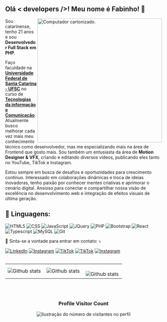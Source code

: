 ## Olá < developers />! Meu nome é <strong>Fabinho</strong>! 👋

<img src="https://raw.githubusercontent.com/MicaelliMedeiros/micaellimedeiros/master/image/computer-illustration.png" alt="Computador cartonizado." min-width="400px" max-width="400px" width="400px" align="right">

<p align="left"> 
  Sou catarinense, tenho 21 anos e sou <strong>Desenvolvedor Full Stack em PHP</strong>.

Faço faculdade na <a href="https://ufsc.br/" target="_blank"><strong>Universidade Federal de Santa Catarina - UFSC</strong></a> no curso de <a target="_blank" href="https://tic.ufsc.br/"><strong>Tecnologias da informação e Comunicação</strong></a>. Atualmente busco melhorar cada vez mais meu conhecimento técnico como desenvolvedor, mas me especializando mais na área de Frontend que gosto mais. Sou também um entusiasta da área de <strong>Motion Designer & VFX</strong>, criando e editando diversos vídeos, publicando eles tanto no YouTube, TikTok e Instagram.

Estou sempre em busca de desafios e oportunidades para crescimento contínuo. Interessado em colaborações dinâmicas e troca de ideias inovadoras, tenho paixão por conhecer mentes criativas e aprimorar o cenário digital. Ansioso para conectar e compartilhar nossa visão de excelência no desenvolvimento web e integração de efeitos visuais de última geração.

<h2 align="left">
 🦄 Linguagens:
</h2>

![HTML5](https://img.shields.io/badge/HTML5-E34F26?style=for-the-badge&logo=html5&logoColor=white)
![CSS](https://img.shields.io/badge/CSS3-1572B6?style=for-the-badge&logo=css3&logoColor=white)
![JavaScript](https://img.shields.io/badge/JavaScript-F7DF1E?style=for-the-badge&logo=javascript&logoColor=black)
![JQuery](https://img.shields.io/badge/jQuery-0769AD?style=for-the-badge&logo=jquery&logoColor=white)
![PHP](https://img.shields.io/badge/Php-787CB4?style=for-the-badge&logo=php&logoColor=white)
![Bootstrap](https://img.shields.io/badge/Bootstrap-563D7C?style=for-the-badge&logo=bootstrap&logoColor=white)
![React](https://img.shields.io/badge/React-20232A?style=for-the-badge&logo=react&logoColor=61DAFB)
![Typescript](https://img.shields.io/badge/TypeScript-007ACC?style=for-the-badge&logo=typescript&logoColor=white)
![MySQL](https://img.shields.io/badge/MySQL-00000F?style=for-the-badge&logo=mysql&logoColor=white)
![Git](https://img.shields.io/badge/Git-E34F26?style=for-the-badge&logo=git&logoColor=white)

<p align="left">
  💌 Sinta-se a vontade para entrar em contato: ⤵️
</p>

<a href="www.linkedin.com/in/fabinhofreitas" title="LinkedIn" target="_blank">
<img src="https://img.shields.io/badge/Linkedin-0077B5?style=for-the-badge&logo=linkedin&logoColor=white" alt="LinkedIn"/></a>

<a href="https://www.instagram.com/ffabiiin/" title="Instagram" target="_blank">
<img src="https://img.shields.io/badge/Instagram-E4405F?style=for-the-badge&logo=instagram&logoColor=white" alt="Instagram"/></a>

<a href="https://www.youtube.com/@fabinhodesigns" title="YouTube" target="_blank">
<img src="https://img.shields.io/badge/@fabinhodesigns-FF0909?style=for-the-badge&logo=youtube&logoColor=white" alt="TikTok"/></a>

<a href="https://www.tiktok.com/@fabinhodesigns" title="TikTok" target="_blank">
<img src="https://img.shields.io/badge/@fabinhodesigns-000000?style=for-the-badge&logo=tiktok&logoColor=white" alt="TikTok"/></a>

<a href="https://www.instagram.com/fabinhodesigns/" title="Instagram" target="_blank">
<img src="https://img.shields.io/badge/@fabinhodesigns-E4405F?style=for-the-badge&logo=instagram&logoColor=white" alt="Instagram"/></a>

<br>
<br>
<table>
  <tr>
    <td>
      <img
        align="left"
        src="https://github-readme-stats.vercel.app/api?username=fabinhodesigns&theme=dark&hide_border=false&include_all_commits=true&count_private=true"
        alt="Github stats"
      />
    </td>
    <td>
      <img
        align="left"
        src="https://github-readme-stats.vercel.app/api/top-langs/?username=fabinhodesigns&theme=dark&hide_border=false&include_all_commits=true&count_private=true&layout=compact"
        alt="Github stats"
      />
    </td>
    <td>
      <br />
      <img
        align="left"
        src="https://github-readme-streak-stats.herokuapp.com/?user=fabinhodesigns&theme=dark&hide_border=false"
        alt="Github stats"
      />
    </td>
  </tr>
</table>

<br>

<p align="center">
  <a
    href="https://github.com/ryo-ma/github-profile-trophy"
    title="repositório de troféus"
  >
    <img
      width="800
      src="https://github-profile-trophy.vercel.app/?username=fabinhodesigns&column=8&theme=darkhub&no-frame=true&no-bg=true"
    />
  </a>
</p>

<div align="center">
  <h3><b>Profile Visitor Count</b></h3>
</div>

<p align="center">
  <img
    src="https://profile-counter.glitch.me/fabinhodesigns/count.svg"
    alt="Ilustração do número de visitantes no perfil"
  />
</p>
